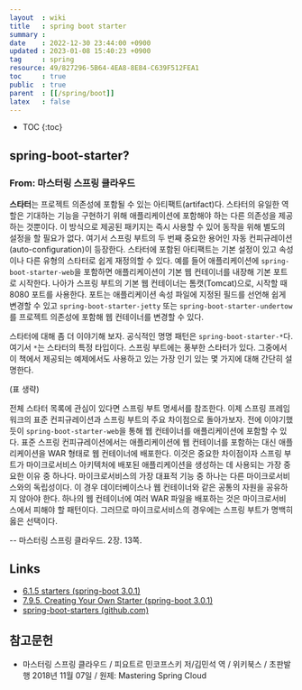 ```yaml
---
layout  : wiki
title   : spring boot starter
summary : 
date    : 2022-12-30 23:44:00 +0900
updated : 2023-01-08 15:40:23 +0900
tag     : spring
resource: 49/827296-5B64-4EA8-8E84-C639F512FEA1
toc     : true
public  : true
parent  : [[/spring/boot]]
latex   : false
---
```

* TOC
{:toc}

## spring-boot-starter?

### From: 마스터링 스프링 클라우드

>
**스타터**는 프로젝트 의존성에 포함될 수 있는 아티팩트(artifact)다.
스타터의 유일한 역할은 기대하는 기능을 구현하기 위해 애플리케이션에 포함해야 하는 다른 의존성을 제공하는 것뿐이다.
이 방식으로 제공된 패키지는 즉시 사용할 수 있어 동작을 위해 별도의 설정을 할 필요가 없다.
여기서 스프링 부트의 두 번째 중요한 용어인 자동 컨피규레이션(auto-configuration)이 등장한다.
스타터에 포함된 아티팩트는 기본 설정이 있고 속성이나 다른 유형의 스타터로 쉽게 재정의할 수 있다.
예를 들어 애플리케이션에 `spring-boot-starter-web`을 포함하면 애플리케이션이 기본 웹 컨테이너를 내장해 기본 포트로 시작한다.
나아가 스프링 부트의 기본 웹 컨테이너는 톰캣(Tomcat)으로, 시작할 때 8080 포트를 사용한다.
포트는 애플리케이션 속성 파일에 지정된 필드를 선언해 쉽게 변경할 수 있고
`spring-boot-starter-jetty` 또는 `spring-boot-starter-undertow`를 프로젝트 의존성에 포함해 웹 컨테이너를 변경할 수 있다.
>
스타터에 대해 좀 더 이야기해 보자. 공식적인 명명 패턴은 `spring-boot-starter-*`다.
여기서 `*`는 스타터의 특정 타입이다. 스프링 부트에는 풍부한 스타터가 있다.
그중에서 이 책에서 제공되는 예제에서도 사용하고 있는 가장 인기 있는 몇 가지에 대해 간단히 설명한다.
>
(표 생략)
>
전체 스타터 목록에 관심이 있다면 스프링 부트 명세서를 참조한다.
이제 스프링 프레임워크의 표준 컨피규레이션과 스프링 부트의 주요 차이점으로 돌아가보자.
전에 이야기했듯이 `spring-boot-starter-web`을 통해 웹 컨테이너를 애플리케이션에 포함할 수 있다.
표준 스프링 컨피규레이션에서는 애플리케이션에 웹 컨테이너를 포함하는 대신 애플리케이션을 WAR 형태로 웹 컨테이너에 배포한다.
이것은 중요한 차이점이자 스프링 부트가 마이크로서비스 아키텍처에 배포된 애플리케이션을 생성하는 데 사용되는 가장 중요한 이유 중 하나다.
마이크로서비스의 가장 대표적 기능 중 하나는 다른 마이크로서비스와의 독립성이다.
이 경우 데이터베이스나 웹 컨테이너와 같은 공통의 자원을 공유하지 않아야 한다.
하나의 웹 컨테이너에 여러 WAR 파일을 배포하는 것은 마이크로서비스에서 피해야 할 패턴이다.
그러므로 마이크로서비스의 경우에는 스프링 부트가 명백히 옳은 선택이다.
>
-- 마스터링 스프링 클라우드. 2장. 13쪽.

## Links

- [6.1.5 starters (spring-boot 3.0.1)]( https://docs.spring.io/spring-boot/docs/3.0.1/reference/htmlsingle/#using.build-systems.starters )
- [7.9.5. Creating Your Own Starter (spring-boot 3.0.1)]( https://docs.spring.io/spring-boot/docs/3.0.1/reference/htmlsingle/#features.developing-auto-configuration.custom-starter )
- [spring-boot-starters (github.com)]( https://github.com/spring-projects/spring-boot/tree/main/spring-boot-project/spring-boot-starters )

## 참고문헌

- 마스터링 스프링 클라우드 / 피요트르 민코프스키 저/김민석 역 / 위키북스 / 초판발행 2018년 11월 07일 / 원제: Mastering Spring Cloud

